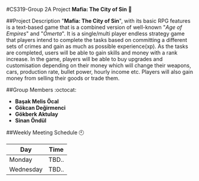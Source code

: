 #CS319-Group 2A Project
__Mafia: The City of Sin__ :city_sunset:

##Project Description
"__Mafia: The City of Sin__", with its basic RPG features is a text-based game that is a combined version of well-known "_Age of Empires_" and "_Omerta_". It is a single/multi player endless strategy game that players intend to complete the tasks based on committing a different sets of crimes and gain as much as possible experience(xp). As the tasks are completed, users will be able to gain skills and money with a rank increase. In the game, players will be able to buy upgrades and customisation depending on their money which will change their weapons, cars, production rate, bullet power, hourly income etc. Players will also gain money from selling their goods or trade them. 

##Group Members :octocat:
 * __Başak Melis Öcal__
 * __Gökcan Değirmenci__
 * __Gökberk Aktulay__
 * __Sinan Öndül__

##Weekly Meeting Schedule :clock10:

Day | Time
------------ | -------------
Monday | TBD..
Wednesday | TBD..

